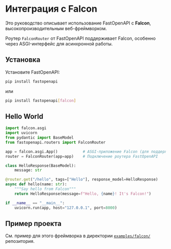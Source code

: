 # Интеграция с Falcon

Это руководство описывает использование FastOpenAPI с **Falcon**, высокопроизводительным веб-фреймворком.

Роутер `FalconRouter` от FastOpenAPI поддерживает Falcon, особенно через ASGI-интерфейс для асинхронной работы.

## Установка

Установите FastOpenAPI:
```bash
pip install fastopenapi
```
или
```bash
pip install fastopenapi[falcon]
```

## Hello World

```python
import falcon.asgi
import uvicorn
from pydantic import BaseModel
from fastopenapi.routers import FalconRouter

app = falcon.asgi.App()           # ASGI-приложение Falcon (для поддержки async)
router = FalconRouter(app=app)    # Подключение роутера FastOpenAPI

class HelloResponse(BaseModel):
    message: str

@router.get("/hello", tags=["Hello"], response_model=HelloResponse)
async def hello(name: str):
    """Say hello from Falcon"""
    return HelloResponse(message=f"Hello, {name}! It's Falcon!")

if __name__ == "__main__":
    uvicorn.run(app, host="127.0.0.1", port=8000)
```

## Пример проекта

См. пример для этого фреймворка в директории [`examples/falcon/`](https://github.com/mr-fatalyst/fastopenapi/tree/master/examples/falcon) репозитория.
